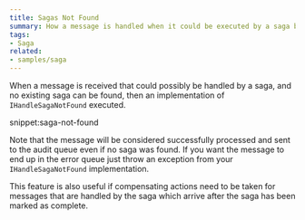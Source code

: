 ```yaml
---
title: Sagas Not Found
summary: How a message is handled when it could be executed by a saga but no saga could be found.
tags:
- Saga
related:
- samples/saga
---
```


When a message is received that could possibly be handled by a saga, and no existing saga can be found, then an implementation of `IHandleSagaNotFound` executed. 

snippet:saga-not-found

Note that the message will be considered successfully processed and sent to the audit queue even if no saga was found. If you want the message to end up in the error queue just throw an exception from your `IHandleSagaNotFound` implementation.

This feature is also useful if compensating actions need to be taken for messages that are handled by the saga which arrive after the saga has been marked as complete.
